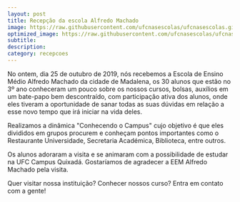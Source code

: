 ```yaml
---
layout: post
title: Recepção da escola Alfredo Machado
image: https://raw.githubusercontent.com/ufcnasescolas/ufcnasescolas.github.io/master/base/2019-10-25/__capa.jpeg
optimized_image: https://raw.githubusercontent.com/ufcnasescolas/ufcnasescolas.github.io/master/base/.thumb/2019-10-25/Readme.jpg
subtitle: 
description: 
category: recepcoes
---
```

<!-- DON'T EDIT THIS FILE, GENERATED BY SCRIPT -->
<!-- DON'T EDIT THIS FILE, GENERATED BY SCRIPT -->
<!-- DON'T EDIT THIS FILE, GENERATED BY SCRIPT -->
<!-- DON'T EDIT THIS FILE, GENERATED BY SCRIPT -->
<!-- DON'T EDIT THIS FILE, GENERATED BY SCRIPT -->



No ontem, dia 25 de outubro de 2019, nós recebemos a Escola de Ensino Médio Alfredo Machado da cidade de Madalena, os 30 alunos que estão no 3º ano conheceram um pouco sobre os nossos cursos, bolsas, auxílios em um bate-papo bem descontraído, com participação ativa dos alunos, onde eles tiveram a oportunidade de sanar todas as suas dúvidas em relação a esse novo tempo que irá iniciar na vida deles.

Realizamos a dinâmica "Conhecendo o Campus" cujo objetivo é que eles divididos em grupos procurem e conheçam pontos importantes como o Restaurante Universidade, Secretaria Académica, Biblioteca, entre outros.

Os alunos adoraram a visita e se animaram com a possibilidade de estudar na UFC Campus Quixadá.
Gostaríamos de agradecer a EEM Alfredo Machado pela visita.


Quer visitar nossa instituição? Conhecer nossos curso? Entra em contato com a gente! 
